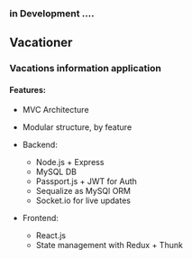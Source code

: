 ### in Development ....

## Vacationer 

### Vacations information application

#### Features:

* MVC Architecture
* Modular structure, by feature
* Backend:
   * Node.js + Express
   * MySQL DB
   * Passport.js + JWT for Auth
   * Sequalize as MySQl ORM
   * Socket.io for live updates

* Frontend:
  * React.js
  * State management with  Redux + Thunk   
